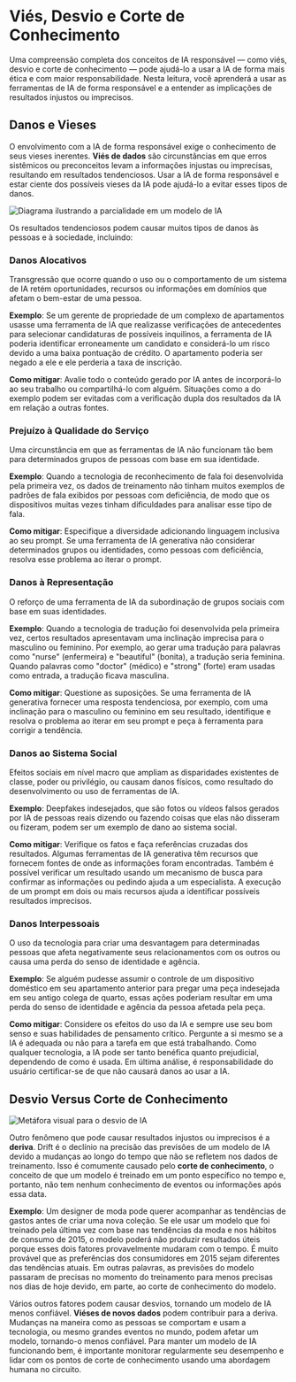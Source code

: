 # Viés, Desvio e Corte de Conhecimento

Uma compreensão completa dos conceitos de IA responsável — como viés, desvio e corte de conhecimento — pode ajudá-lo a usar a IA de forma mais ética e com maior responsabilidade. Nesta leitura, você aprenderá a usar as ferramentas de IA de forma responsável e a entender as implicações de resultados injustos ou imprecisos.

## Danos e Vieses

O envolvimento com a IA de forma responsável exige o conhecimento de seus vieses inerentes. **Viés de dados** são circunstâncias em que erros sistêmicos ou preconceitos levam a informações injustas ou imprecisas, resultando em resultados tendenciosos. Usar a IA de forma responsável e estar ciente dos possíveis vieses da IA pode ajudá-lo a evitar esses tipos de danos.

![Diagrama ilustrando a parcialidade em um modelo de IA](https://d3c33hcgiwev3.cloudfront.net/imageAssetProxy.v1/AwPyZByATKiHLkEcQxeJoA_d428399738fa4e36b5d72593c5fd2cf1_control-panel.png?expiry=1744329600000&hmac=eottoEAWkbYFwQO9FivLERXPAuYzwXXKin46unke-d8)

Os resultados tendenciosos podem causar muitos tipos de danos às pessoas e à sociedade, incluindo:

### Danos Alocativos

Transgressão que ocorre quando o uso ou o comportamento de um sistema de IA retém oportunidades, recursos ou informações em domínios que afetam o bem-estar de uma pessoa.

**Exemplo**: Se um gerente de propriedade de um complexo de apartamentos usasse uma ferramenta de IA que realizasse verificações de antecedentes para selecionar candidaturas de possíveis inquilinos, a ferramenta de IA poderia identificar erroneamente um candidato e considerá-lo um risco devido a uma baixa pontuação de crédito. O apartamento poderia ser negado a ele e ele perderia a taxa de inscrição.

**Como mitigar**: Avalie todo o conteúdo gerado por IA antes de incorporá-lo ao seu trabalho ou compartilhá-lo com alguém. Situações como a do exemplo podem ser evitadas com a verificação dupla dos resultados da IA em relação a outras fontes.

### Prejuízo à Qualidade do Serviço

Uma circunstância em que as ferramentas de IA não funcionam tão bem para determinados grupos de pessoas com base em sua identidade.

**Exemplo**: Quando a tecnologia de reconhecimento de fala foi desenvolvida pela primeira vez, os dados de treinamento não tinham muitos exemplos de padrões de fala exibidos por pessoas com deficiência, de modo que os dispositivos muitas vezes tinham dificuldades para analisar esse tipo de fala.

**Como mitigar**: Especifique a diversidade adicionando linguagem inclusiva ao seu prompt. Se uma ferramenta de IA generativa não considerar determinados grupos ou identidades, como pessoas com deficiência, resolva esse problema ao iterar o prompt.

### Danos à Representação

O reforço de uma ferramenta de IA da subordinação de grupos sociais com base em suas identidades.

**Exemplo**: Quando a tecnologia de tradução foi desenvolvida pela primeira vez, certos resultados apresentavam uma inclinação imprecisa para o masculino ou feminino. Por exemplo, ao gerar uma tradução para palavras como "nurse" (enfermeira) e "beautiful" (bonita), a tradução seria feminina. Quando palavras como "doctor" (médico) e "strong" (forte) eram usadas como entrada, a tradução ficava masculina.

**Como mitigar**: Questione as suposições. Se uma ferramenta de IA generativa fornecer uma resposta tendenciosa, por exemplo, com uma inclinação para o masculino ou feminino em seu resultado, identifique e resolva o problema ao iterar em seu prompt e peça à ferramenta para corrigir a tendência.

### Danos ao Sistema Social

Efeitos sociais em nível macro que ampliam as disparidades existentes de classe, poder ou privilégio, ou causam danos físicos, como resultado do desenvolvimento ou uso de ferramentas de IA.

**Exemplo**: Deepfakes indesejados, que são fotos ou vídeos falsos gerados por IA de pessoas reais dizendo ou fazendo coisas que elas não disseram ou fizeram, podem ser um exemplo de dano ao sistema social.

**Como mitigar**: Verifique os fatos e faça referências cruzadas dos resultados. Algumas ferramentas de IA generativa têm recursos que fornecem fontes de onde as informações foram encontradas. Também é possível verificar um resultado usando um mecanismo de busca para confirmar as informações ou pedindo ajuda a um especialista. A execução de um prompt em dois ou mais recursos ajuda a identificar possíveis resultados imprecisos.

### Danos Interpessoais

O uso da tecnologia para criar uma desvantagem para determinadas pessoas que afeta negativamente seus relacionamentos com os outros ou causa uma perda do senso de identidade e agência.

**Exemplo**: Se alguém pudesse assumir o controle de um dispositivo doméstico em seu apartamento anterior para pregar uma peça indesejada em seu antigo colega de quarto, essas ações poderiam resultar em uma perda do senso de identidade e agência da pessoa afetada pela peça.

**Como mitigar**: Considere os efeitos do uso da IA e sempre use seu bom senso e suas habilidades de pensamento crítico. Pergunte a si mesmo se a IA é adequada ou não para a tarefa em que está trabalhando. Como qualquer tecnologia, a IA pode ser tanto benéfica quanto prejudicial, dependendo de como é usada. Em última análise, é responsabilidade do usuário certificar-se de que não causará danos ao usar a IA.

## Desvio Versus Corte de Conhecimento

![Metáfora visual para o desvio de IA](https://d3c33hcgiwev3.cloudfront.net/imageAssetProxy.v1/SEkW1KvWTVuwhmV67prTTw_c50a47d412d049d289827be29e8fa1f1_maze.png?expiry=1744329600000&hmac=Ql2M9GIFRwLN6SU-05ind5SGL1XNCJyathCGFuUe6Z0)

Outro fenômeno que pode causar resultados injustos ou imprecisos é a **deriva**. Drift é o declínio na precisão das previsões de um modelo de IA devido a mudanças ao longo do tempo que não se refletem nos dados de treinamento. Isso é comumente causado pelo **corte de conhecimento**, o conceito de que um modelo é treinado em um ponto específico no tempo e, portanto, não tem nenhum conhecimento de eventos ou informações após essa data.

**Exemplo**: Um designer de moda pode querer acompanhar as tendências de gastos antes de criar uma nova coleção. Se ele usar um modelo que foi treinado pela última vez com base nas tendências da moda e nos hábitos de consumo de 2015, o modelo poderá não produzir resultados úteis porque esses dois fatores provavelmente mudaram com o tempo. É muito provável que as preferências dos consumidores em 2015 sejam diferentes das tendências atuais. Em outras palavras, as previsões do modelo passaram de precisas no momento do treinamento para menos precisas nos dias de hoje devido, em parte, ao corte de conhecimento do modelo.

Vários outros fatores podem causar desvios, tornando um modelo de IA menos confiável. **Viéses de novos dados** podem contribuir para a deriva. Mudanças na maneira como as pessoas se comportam e usam a tecnologia, ou mesmo grandes eventos no mundo, podem afetar um modelo, tornando-o menos confiável. Para manter um modelo de IA funcionando bem, é importante monitorar regularmente seu desempenho e lidar com os pontos de corte de conhecimento usando uma abordagem humana no circuito.